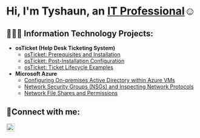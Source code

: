 <h1>Hi, I'm Tyshaun, an <a href="https://linkedin.com/in/TyshaunKnight">IT Professional</a>☺</h1>

<h2>👨🏾‍💻 Information Technology Projects:</h2>

- <b>osTicket (Help Desk Ticketing System)</b>
  - [osTicket: Prerequisites and Installation](https://github.com/TyshaunKnight/osticket-prereqs)
  - [osTicket: Post-Installation Configuration](https://github.com/TyshaunKnight/post-install-config)
  - [osTicket: Ticket Lifecycle Examples](https://github.com/TyshaunKnight/ticket-lifecycle)
- <b>Microsoft Azure</b>
  - [Configuring On-premises Active Directory within Azure VMs](https://github.com/TyshaunKnight/configure-ad)
  - [Network Security Groups (NSGs) and Inspecting Network Protocols](https://github.com/TyshaunKnight/azure-network-protocols)
  - [Network File Shares and Permissions](https://github.com/TyshaunKnight/file-shares-and-permissions)

<h2>🤳Connect with me:</h2>

[<img align="left" alt="Josh | LinkedIn" width="22px" src="https://cdn.jsdelivr.net/npm/simple-icons@v3/icons/linkedin.svg" />][linkedin]

[linkedin]: https://linkedin.com/in/TyshaunKnight
